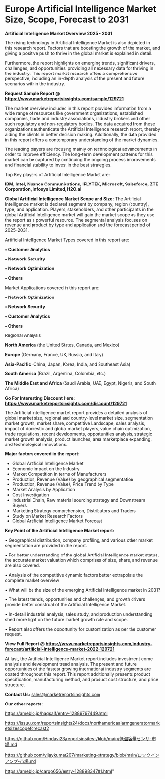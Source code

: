 # Europe Artificial Intelligence Market Size, Scope, Forecast to 2031

<Strong> Artificial Intelligence Market Overview 2025 - 2031</strong>

The rising technology in Artificial Intelligence Market is also depicted in this research report. Factors that are boosting the growth of the market, and giving a positive push to thrive in the global market is explained in detail.

Furthermore, the report highlights on emerging trends, significant drivers, challenges, and opportunities, providing all necessary data for thriving in the industry. This report market research offers a comprehensive perspective, including an in-depth analysis of the present and future scenarios within the industry.

<strong>Request Sample Report @ <a href=https://www.marketreportsinsights.com/sample/129721>https://www.marketreportsinsights.com/sample/129721</a></strong>

The market overview included in this report provides information from a wide range of resources like government organizations, established companies, trade and industry associations, industry brokers and other such regulatory and non-regulatory bodies. The data acquired from these organizations authenticate the Artificial Intelligence research report, thereby aiding the clients in better decision making. Additionally, the data provided in this report offers a contemporary understanding of the market dynamics.

The leading players are focusing mainly on technological advancements in order to improve efficiency. The long-term development patterns for this market can be captured by continuing the ongoing process improvements and financial stability to invest in the best strategies.

Top Key players of Artificial Intelligence Market are:

<strong>IBM, Intel, Nuance Communications, IFLYTEK, Microsoft, Salesforce, ZTE Corporation, Infosys Limited, H2O.ai</strong>

<strong><b>Global Artificial Intelligence Market Scope and Size:</b></strong>
The Artificial Intelligence market is declared segment by company, region (country), type, and application. Players, stakeholders, and other participants in the global Artificial Intelligence market will gain the market scope as they use the report as a powerful resource. The segmental analysis focuses on revenue and product by type and application and the forecast period of 2025-2031.

Artificial Intelligence Market Types covered in this report are:

<strong>• Customer Analytics

• Network Security

• Network Optimization

• Others</strong>

Market Applications covered in this report are:

<strong>• Network Optimization

• Network Security

• Customer Analytics

• Others</strong> 

Regional Analysis

<strong>North America</strong> (the United States, Canada, and Mexico)

<strong>Europe</strong> (Germany, France, UK, Russia, and Italy)

<strong>Asia-Pacific</strong> (China, Japan, Korea, India, and Southeast Asia)

<strong>South America</strong> (Brazil, Argentina, Colombia, etc.)

<strong>The Middle East and Africa</strong> (Saudi Arabia, UAE, Egypt, Nigeria, and South Africa)

<strong>Go For Interesting Discount Here: <a href=https://www.marketreportsinsights.com/discount/129721>https://www.marketreportsinsights.com/discount/129721</a></strong>

The Artificial Intelligence market report provides a detailed analysis of global market size, regional and country-level market size, segmentation market growth, market share, competitive Landscape, sales analysis, impact of domestic and global market players, value chain optimization, trade regulations, recent developments, opportunities analysis, strategic market growth analysis, product launches, area marketplace expanding, and technological innovations.

<strong><b>Major factors covered in the report:</b></strong>
<ul>
  <li>Global Artificial Intelligence Market </li>
  <li>Economic Impact on the Industry</li>
  <li>Market Competition in terms of Manufacturers</li>
  <li>Production, Revenue (Value) by geographical segmentation</li>
  <li>Production, Revenue (Value), Price Trend by Type</li>
  <li>Market Analysis by Application</li>
  <li>Cost Investigation</li>
  <li>Industrial Chain, Raw material sourcing strategy and Downstream Buyers</li>
  <li>Marketing Strategy comprehension, Distributors and Traders</li>
  <li>Study on Market Research Factors</li>
  <li>Global Artificial Intelligence Market Forecast</li>
</ul>

<strong><b>Key Point of the Artificial Intelligence Market report:</b></strong>

• Geographical distribution, company profiling, and various other market segmentation are provided in the report.

• For better understanding of the global Artificial Intelligence market status, the accurate market valuation which comprises of size, share, and revenue are also covered.

• Analysis of the competitive dynamic factors better extrapolate the complete market overview

• What will be the size of the emerging Artificial Intelligence market in 2031?

• The latest trends, opportunities and challenges, and growth drivers provide better construal of the Artificial Intelligence Market.

• In-detail industrial analysis, sales study, and production understanding shed more light on the future market growth rate and scope.

• Report also offers the opportunity for customization as per the customer request.

<strong><b>View Full Report @ <a href=https://www.marketreportsinsights.com/industry-forecast/artificial-intelligence-market-2022-129721>https://www.marketreportsinsights.com/industry-forecast/artificial-intelligence-market-2022-129721</a></b></strong>


At last, the Artificial Intelligence Market report includes investment come analysis and development trend analysis. The present and future opportunities of the fastest growing international industry segments are coated throughout this report. This report additionally presents product specification, manufacturing method, and product cost structure, and price structure.

<strong>Contact Us:</strong>
sales@marketreportsinsights.com

<strong>Our other reports:</strong>

<a href=https://ameblo.jp/haqsaif/entry-12889797449.html>https://ameblo.jp/haqsaif/entry-12889797449.html</a>

<a href=https://issuu.com/reportsinsights24/docs/northamericaalarmgeneratormarketsizescopeforecast2>https://issuu.com/reportsinsights24/docs/northamericaalarmgeneratormarketsizescopeforecast2</a>

<a href=https://github.com/Hindavi23/reportsinsites-/blob/main/低温容量センサ-市場.md>https://github.com/Hindavi23/reportsinsites-/blob/main/低温容量センサ-市場.md</a>

<a href=https://github.com/vijaykumar207/marketing-strategy/blob/main/ロックインアンプ-市場.md>https://github.com/vijaykumar207/marketing-strategy/blob/main/ロックインアンプ-市場.md</a>

<a href=https://ameblo.jp/cargo656/entry-12889834781.html>https://ameblo.jp/cargo656/entry-12889834781.html</a>"
